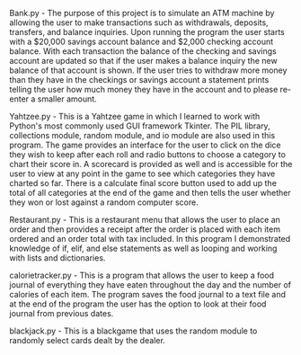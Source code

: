  Bank.py - The purpose of this project is to simulate an ATM machine by allowing the user to make transactions such as
 withdrawals, deposits, transfers, and balance inquiries. Upon running the program the user starts with a $20,000 savings account
 balance and $2,000 checking account balance. With each transaction the balance of the checking and savings account are updated
 so that if the user makes a balance inquiry the new balance of that account is shown. If the user tries to withdraw more money than they have in the checkings or savings 
 account a statement prints telling the user how much money they have in the account and to please re-enter a smaller amount.
 
 Yahtzee.py - This is a Yahtzee game in which I learned to work with Python's most commonly used GUI framework Tkinter. The PIL
 library, collections module, random module, and io module are also used in this program. The game provides an interface for the user to click
 on the dice they wish to keep after each roll and radio buttons to choose a category to chart their score in. A scorecard is 
 provided as well and is accessible for the user to view at any point in the game to see which categories they have charted so far.
 There is a calculate final score button used to add up the total of all categories at the end of the game and then tells the user
 whether they won or lost against a random computer score.
 
 Restaurant.py - This is a restaurant menu that allows the user to place an order and then provides a receipt after the order is placed with each item ordered and an order total with tax included. In this program I demonstrated knowledge of if, elif, and else statements as well as looping and working with lists and dictionaries. 
 
 calorietracker.py - This is a program that allows the user to keep a food journal of everything they have eaten throughout
 the day and the number of calories of each item. The program saves the food journal to a text file and at the end of 
 the program the user has the option to look at their food journal from previous dates. 

 blackjack.py - This is a blackgame that uses the random module to randomly select cards dealt by the dealer.
